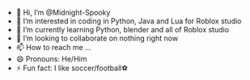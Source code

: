 - 👋 Hi, I’m @Midnight-Spooky
- 👀 I’m interested in coding in Python, Java and Lua for Roblox studio
- 🌱 I’m currently learning Python, blender and all of Roblox studio
- 💞️ I’m looking to collaborate on nothing right now
- 📫 How to reach me ...
- 😄 Pronouns: He/Him
- ⚡ Fun fact: I like soccer/football⚽

<!---
Midnight-Spooky/Midnight-Spooky is a ✨ special ✨ repository because its `README.md` (this file) appears on your GitHub profile.
You can click the Preview link to take a look at your changes.
--->
